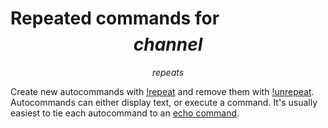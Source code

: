 # Repeated commands for $$channel$$

$$repeats$$

Create new autocommands with [!repeat](https://rosuav.github.io/StilleBot/commands/repeat)
and remove them with [!unrepeat](https://rosuav.github.io/StilleBot/commands/repeat).
Autocommands can either display text, or execute a command. It's usually easiest to tie
each autocommand to an [echo command](https://rosuav.github.io/StilleBot/commands/addcmd).
